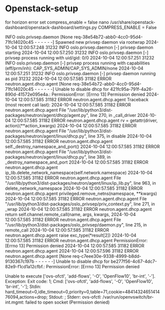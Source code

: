 # Openstack-setup
for horizon error set compress_enable = false
nano /usr/share/openstack-dashboard/openstack-dashboard/settings.py
COMPRESS_ENABLE = False

INFO oslo.privsep.daemon [None req-38e54b72-abb0-4cc0-95d4-71fc14020c45 - - - - - -] Spawned new privsep daemon via rootwrap
2024-10-04 12:00:57.248 31232 INFO oslo.privsep.daemon [-] privsep daemon starting
2024-10-04 12:00:57.250 31232 INFO oslo.privsep.daemon [-] privsep process running with uid/gid: 0/0
2024-10-04 12:00:57.251 31232 INFO oslo.privsep.daemon [-] privsep process running with capabilities (eff/prm/inh): CAP_SYS_ADMIN/CAP_SYS_ADMIN/none
2024-10-04 12:00:57.251 31232 INFO oslo.privsep.daemon [-] privsep daemon running as pid 31232
2024-10-04 12:00:57.585 31182 ERROR neutron.agent.dhcp.agent [None req-38e54b72-abb0-4cc0-95d4-71fc14020c45 - - - - - -] Unable to disable dhcp for 421fc95a-791f-4a26-890d-41572e095e4a.: PermissionError: [Errno 13] Permission denied
2024-10-04 12:00:57.585 31182 ERROR neutron.agent.dhcp.agent Traceback (most recent call last):
2024-10-04 12:00:57.585 31182 ERROR neutron.agent.dhcp.agent   File "/usr/lib/python3/dist-packages/neutron/agent/dhcp/agent.py", line 270, in _call_driver
2024-10-04 12:00:57.585 31182 ERROR neutron.agent.dhcp.agent     rv = getattr(driver, action)(**action_kwargs)
2024-10-04 12:00:57.585 31182 ERROR neutron.agent.dhcp.agent   File "/usr/lib/python3/dist-packages/neutron/agent/linux/dhcp.py", line 375, in disable
2024-10-04 12:00:57.585 31182 ERROR neutron.agent.dhcp.agent     self._destroy_namespace_and_port()
2024-10-04 12:00:57.585 31182 ERROR neutron.agent.dhcp.agent   File "/usr/lib/python3/dist-packages/neutron/agent/linux/dhcp.py", line 389, in _destroy_namespace_and_port
2024-10-04 12:00:57.585 31182 ERROR neutron.agent.dhcp.agent     ip_lib.delete_network_namespace(self.network.namespace)
2024-10-04 12:00:57.585 31182 ERROR neutron.agent.dhcp.agent   File "/usr/lib/python3/dist-packages/neutron/agent/linux/ip_lib.py", line 963, in delete_network_namespace
2024-10-04 12:00:57.585 31182 ERROR neutron.agent.dhcp.agent     privileged.remove_netns(namespace, **kwargs)
2024-10-04 12:00:57.585 31182 ERROR neutron.agent.dhcp.agent   File "/usr/lib/python3/dist-packages/oslo_privsep/priv_context.py", line 271, in _wrap
2024-10-04 12:00:57.585 31182 ERROR neutron.agent.dhcp.agent     return self.channel.remote_call(name, args, kwargs,
2024-10-04 12:00:57.585 31182 ERROR neutron.agent.dhcp.agent   File "/usr/lib/python3/dist-packages/oslo_privsep/daemon.py", line 215, in remote_call
2024-10-04 12:00:57.585 31182 ERROR neutron.agent.dhcp.agent     raise exc_type(*result[2])
2024-10-04 12:00:57.585 31182 ERROR neutron.agent.dhcp.agent PermissionError: [Errno 13] Permission denied
2024-10-04 12:00:57.585 31182 ERROR neutron.agent.dhcp.agent 
2024-10-04 12:00:57.596 31182 ERROR neutron.agent.dhcp.agent [None req-c7eee30e-9338-4999-b8dd-9130367c197b - - - - - -] Unable to disable dhcp for be277f56-4c67-4dc7-82e9-f1cd1a12cfbf.: PermissionError: [Errno 13] Permission denied

Unable to execute ['ovs-ofctl', 'add-flows', '-O', 'OpenFlow10', 'br-int', '-']. Exception: Exit code: 1; Cmd: ['ovs-ofctl', 'add-flows', '-O', 'OpenFlow10', 'br-int', '-']; Stdin: hard_timeout=0,idle_timeout=0,priority=0,table=71,cookie=4841432465141476094,actions=drop; Stdout: ; Stderr: ovs-ofctl: /var/run/openvswitch/br-int.mgmt: failed to open socket (Permission denied)

